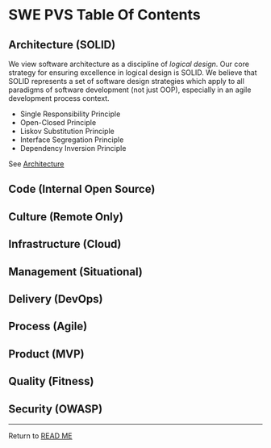 # SWE PVS Table Of Contents

## Architecture (SOLID)

We view software architecture as a discipline of _logical design_. Our core strategy for ensuring excellence in logical design is SOLID. We believe that SOLID represents a set of software design strategies which apply to all paradigms of software development (not just OOP), especially in an agile development process context.

- Single Responsibility Principle
- Open-Closed Principle
- Liskov Substitution Principle
- Interface Segregation Principle
- Dependency Inversion Principle

See [Architecture](text/Architecture.md)

## Code (Internal Open Source)

## Culture (Remote Only)

## Infrastructure (Cloud)

## Management (Situational)

## Delivery (DevOps)

## Process (Agile)

## Product (MVP)

## Quality (Fitness)

## Security (OWASP)


---

Return to [READ ME](README.md)
